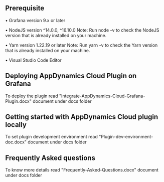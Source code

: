 ## Prerequisite

   •	Grafana version 9.x or later

   •	NodeJS version ^14.0.0, ^16.10.0
         Note: Run node -v to check the NodeJS version that is already installed on your machine.

   •	Yarn version 1.22.19 or later
         Note: Run yarn -v to check the Yarn version that is already installed on your machine.

   •	Visual Studio Code Editor

## Deploying AppDynamics Cloud Plugin on Grafana

   To deploy the plugin read "Integrate-AppDynamics-Cloud-Grafana-Plugin.docx" document under docs folder

## Getting started with AppDynamics Cloud plugin locally

   To set plugin development environment read "Plugin-dev-environment-doc.docx" document under docs folder

## Frequently Asked questions

   To know more details read "Frequently-Asked-Questions.docx" document under docs folder
